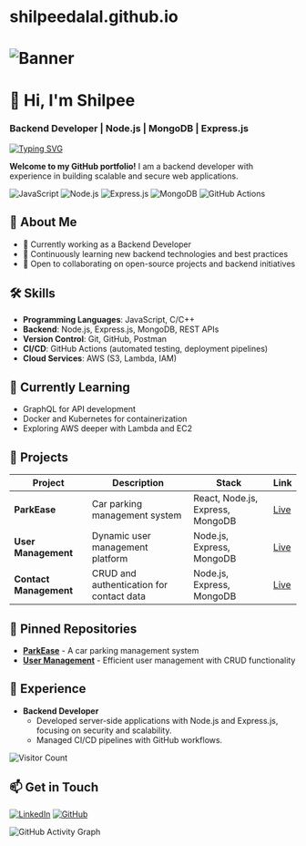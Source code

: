 # shilpeedalal.github.io
# ![Banner](https://your-image-url/banner.png)  
# 👋 Hi, I'm Shilpee  
### Backend Developer | Node.js | MongoDB | Express.js  

[![Typing SVG](https://readme-typing-svg.herokuapp.com/?lines=Hi,+I'm+Shilpee;Backend+Developer+|+Node.js+|+Express+|+MongoDB)](https://git.io/typing-svg)

**Welcome to my GitHub portfolio!** I am a backend developer with experience in building scalable and secure web applications.

![JavaScript](https://img.shields.io/badge/-JavaScript-F7DF1E?style=for-the-badge&logo=javascript&logoColor=black)
![Node.js](https://img.shields.io/badge/-Node.js-339933?style=for-the-badge&logo=node-dot-js&logoColor=white)
![Express.js](https://img.shields.io/badge/-Express.js-000000?style=for-the-badge&logo=express&logoColor=white)
![MongoDB](https://img.shields.io/badge/-MongoDB-47A248?style=for-the-badge&logo=mongodb&logoColor=white)
![GitHub Actions](https://img.shields.io/badge/-GitHub%20Actions-2088FF?style=for-the-badge&logo=github-actions&logoColor=white)

## 🚀 About Me
- 💼 Currently working as a Backend Developer
- 🌱 Continuously learning new backend technologies and best practices
- 🤝 Open to collaborating on open-source projects and backend initiatives

## 🛠 Skills
- **Programming Languages**: JavaScript, C/C++
- **Backend**: Node.js, Express.js, MongoDB, REST APIs
- **Version Control**: Git, GitHub, Postman
- **CI/CD**: GitHub Actions (automated testing, deployment pipelines)
- **Cloud Services**: AWS (S3, Lambda, IAM)

## 🌱 Currently Learning
- GraphQL for API development
- Docker and Kubernetes for containerization
- Exploring AWS deeper with Lambda and EC2

## 📂 Projects

| Project | Description | Stack | Link |
| --- | --- | --- | --- |
| **ParkEase** | Car parking management system | React, Node.js, Express, MongoDB | [Live](https://park-ease.netlify.app/) |
| **User Management** | Dynamic user management platform | Node.js, Express, MongoDB | [Live](https://node-sjl1.onrender.com) |
| **Contact Management** | CRUD and authentication for contact data | Node.js, Express, MongoDB | [Live](https://shilpeedalal.github.io/mycontacts-backend/) |

## 📌 Pinned Repositories
- [**ParkEase**](https://github.com/shilpeedalal/park-ease) - A car parking management system
- [**User Management**](https://github.com/shilpeedalal/user-management) - Efficient user management with CRUD functionality

## 💼 Experience
- **Backend Developer**  
  - Developed server-side applications with Node.js and Express.js, focusing on security and scalability.
  - Managed CI/CD pipelines with GitHub workflows.

![Visitor Count](https://komarev.com/ghpvc/?username=shilpeedalal&color=blueviolet)

## 📫 Get in Touch
[![LinkedIn](https://img.shields.io/badge/-LinkedIn-0A66C2?style=for-the-badge&logo=linkedin&logoColor=white)](https://www.linkedin.com/in/shilpee-dalal-466761224/)
[![GitHub](https://img.shields.io/badge/-GitHub-181717?style=for-the-badge&logo=github&logoColor=white)](https://github.com/shilpeedalal)

![GitHub Activity Graph](https://activity-graph.herokuapp.com/graph?username=shilpeedalal&theme=react-dark)



